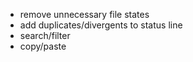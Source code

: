 * remove unnecessary file states
* add duplicates/divergents to status line
* search/filter
* copy/paste